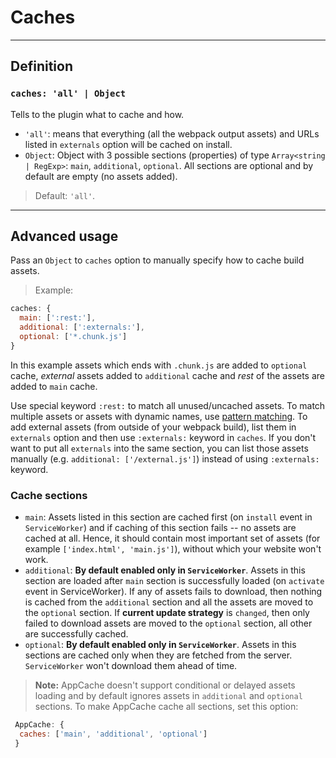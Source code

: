# Caches
___________________________________

## Definition

### `caches: 'all' | Object`

Tells to the plugin what to cache and how.

* `'all'`: means that everything (all the webpack output assets) and URLs listed in `externals` option will be cached on install.
* `Object`: Object with 3 possible sections (properties) of type `Array<string | RegExp>`: `main`, `additional`, `optional`. All sections are optional and by default are empty (no assets added).

> Default: `'all'`.

___________________________________

## Advanced usage

Pass an `Object` to `caches` option to manually specify how to cache build assets.

> Example:
```js
caches: {
  main: [':rest:'],
  additional: [':externals:'],
  optional: ['*.chunk.js']
}
```

In this example assets which ends with `.chunk.js` are added to `optional` cache, _external_ assets added to `additional` cache and _rest_ of the assets are added to `main` cache.

Use special keyword `:rest:` to match all unused/uncached assets. To match multiple assets or assets with dynamic names, use [pattern matching](https://www.npmjs.com/package/minimatch). To add external assets (from outside of your webpack build), list them in `externals` option and then use `:externals:` keyword in `caches`. If you don't want to put all `externals` into the same section, you can list those assets manually (e.g. `additional: ['/external.js']`) instead of using `:externals:` keyword.

### Cache sections

* `main`: Assets listed in this section are cached first (on `install` event in `ServiceWorker`) and if caching of this section fails -- no assets are cached at all. Hence, it should contain most important set of assets (for example `['index.html', 'main.js']`), without which your website won't work.
* `additional`: **By default enabled only in `ServiceWorker`**. Assets in this section are loaded after `main` section is successfully loaded (on `activate` event in ServiceWorker). If any of assets fails to download, then nothing is cached from the `additional` section and all the assets are moved to the `optional` section. If **current update strategy** is `changed`, then only failed to download assets are moved to the `optional` section, all other are successfully cached.
* `optional`: **By default enabled only in `ServiceWorker`**. Assets in this sections are cached only when they are fetched from the server. `ServiceWorker` won't download them ahead of time.

> **Note:**
AppCache doesn't support conditional or delayed assets loading and by default ignores assets in `additional` and `optional` sections. To make AppCache cache all sections, set this option:
```js
 AppCache: {
  caches: ['main', 'additional', 'optional']
 }
```
